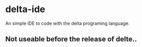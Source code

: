 # delta-ide
An simple IDE to code with the delta programing language.

## Not useable before the release of delte..
